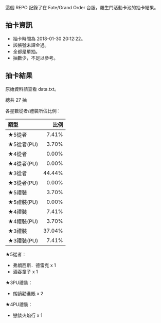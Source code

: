這個 REPO 記錄了在 Fate/Grand Order 台服，羅生門活動卡池的抽卡結果。

抽卡資訊
-------

* 抽卡時間為 2018-01-30 20:12:22。
* 該帳號未課金過。
* 全都是單抽。
* 抽數少，不足以參考。

抽卡結果
-------

原始資料請查看 data.txt。

總共 27 抽

各星數從者/禮裝所佔比例︰

| 類型        |   比例 |
| :---------- | -----: |
| ★5從者     |  7.41% |
| ★5從者(PU) |  3.70% |
| ★4從者     |  0.00% |
| ★4從者(PU) |  0.00% |
| ★3從者     | 44.44% |
| ★3從者(PU) |  0.00% |
| ★5禮裝     |  3.70% |
| ★5禮裝(PU) |  0.00% |
| ★4禮裝     |  7.41% |
| ★4禮裝(PU) |  3.70% |
| ★3禮裝     | 37.04% |
| ★3禮裝(PU) |  7.41% |

★5從者︰

* 弗朗西斯．德雷克 x 1
* 酒吞童子 x 1

★3PU禮裝︰

* 朗讀勸進賬 x 2

★4PU禮裝︰

* 戀談火焰行 x 1

